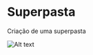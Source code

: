 # Superpasta
Criação de uma superpasta

![Alt text]([https://assets.digitalocean.com/articles/alligator/boo.svg](https://upload.wikimedia.org/wikipedia/commons/thumb/7/73/Lion_waiting_in_Namibia.jpg/280px-Lion_waiting_in_Namibia.jpg) "a title")

